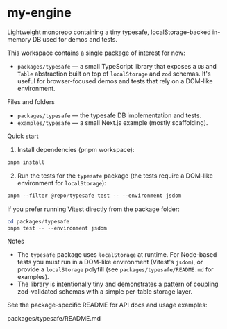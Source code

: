 # my-engine

Lightweight monorepo containing a tiny typesafe, localStorage-backed in-memory DB used for demos and tests.

This workspace contains a single package of interest for now:

- `packages/typesafe` — a small TypeScript library that exposes a `DB` and `Table` abstraction built on top of `localStorage` and `zod` schemas. It's useful for browser-focused demos and tests that rely on a DOM-like environment.

Files and folders

- `packages/typesafe` — the typesafe DB implementation and tests.
- `examples/typesafe` — a small Next.js example (mostly scaffolding).

Quick start

1. Install dependencies (pnpm workspace):

```powershell
pnpm install
```

2. Run the tests for the `typesafe` package (the tests require a DOM-like environment for `localStorage`):

```powershell
pnpm --filter @repo/typesafe test -- --environment jsdom
```

If you prefer running Vitest directly from the package folder:

```powershell
cd packages/typesafe
pnpm test -- --environment jsdom
```

Notes

- The `typesafe` package uses `localStorage` at runtime. For Node-based tests you must run in a DOM-like environment (Vitest's `jsdom`), or provide a `localStorage` polyfill (see `packages/typesafe/README.md` for examples).
- The library is intentionally tiny and demonstrates a pattern of coupling zod-validated schemas with a simple per-table storage layer.

See the package-specific README for API docs and usage examples:

packages/typesafe/README.md
